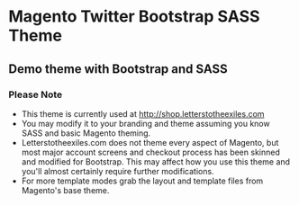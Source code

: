 # Magento Twitter Bootstrap SASS Theme

## Demo theme with Bootstrap and SASS

### Please Note
+ This theme is currently used at http://shop.letterstotheexiles.com
+ You may modify it to your branding and theme assuming you know SASS and basic Magento theming.
+ Letterstotheexiles.com does not theme every aspect of Magento, but most major account screens and checkout process has been skinned and modified for Bootstrap. This may affect how you use this theme and you'll almost certainly require further modifications.
+ For more template modes grab the layout and template files from Magento's base theme.